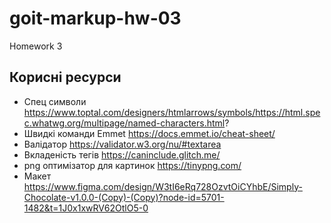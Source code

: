 # goit-markup-hw-03

Homework 3

## Корисні ресурси

- Спец символи
  https://www.toptal.com/designers/htmlarrows/symbols/https://html.spec.whatwg.org/multipage/named-characters.html?
- Швидкі команди Emmet https://docs.emmet.io/cheat-sheet/
- Валідатор https://validator.w3.org/nu/#textarea
- Вкладеність тегів https://caninclude.glitch.me/
- png оптимізатор для картинок https://tinypng.com/
- Макет
  https://www.figma.com/design/W3tI6eRq728OzvtOiCYhbE/Simply-Chocolate-v1.0.0-(Copy)-(Copy)?node-id=5701-1482&t=1J0x1xwRV62OtlO5-0
